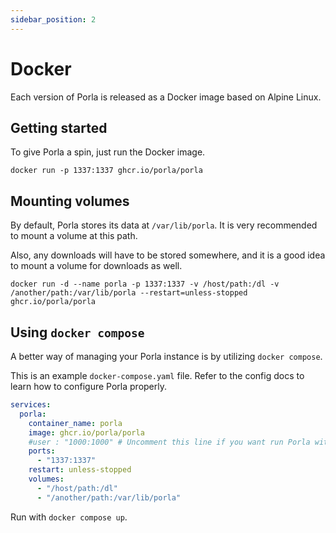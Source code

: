 ```yaml
---
sidebar_position: 2
---
```


# Docker

Each version of Porla is released as a Docker image based on Alpine Linux.


## Getting started

To give Porla a spin, just run the Docker image.

```shell
docker run -p 1337:1337 ghcr.io/porla/porla
```


## Mounting volumes

By default, Porla stores its data at `/var/lib/porla`. It is very recommended
to mount a volume at this path.

Also, any downloads will have to be stored somewhere, and it is a good idea to
mount a volume for downloads as well.

```shell
docker run -d --name porla -p 1337:1337 -v /host/path:/dl -v /another/path:/var/lib/porla --restart=unless-stopped ghcr.io/porla/porla
```


## Using `docker compose`

A better way of managing your Porla instance is by utilizing `docker compose`.

This is an example `docker-compose.yaml` file. Refer to the config docs to
learn how to configure Porla properly.

```yaml
services:
  porla:
    container_name: porla
    image: ghcr.io/porla/porla
    #user : "1000:1000" # Uncomment this line if you want run Porla with a different PUID:PGID
    ports:
      - "1337:1337"
    restart: unless-stopped
    volumes:
      - "/host/path:/dl"
      - "/another/path:/var/lib/porla"
```

Run with `docker compose up`.
